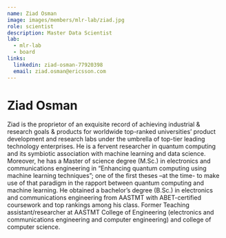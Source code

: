 ```yaml
---
name: Ziad Osman
image: images/members/mlr-lab/ziad.jpg
role: scientist
description: Master Data Scientist
lab: 
  - mlr-lab
  - board
links:
  linkedin: ziad-osman-77920398
  email: ziad.osman@ericsson.com
---
```


# Ziad Osman

Ziad is the proprietor of an exquisite record of achieving industrial & research goals & products for worldwide top-ranked universities’ product development and research labs under the umbrella of top-tier leading technology enterprises.
He is a fervent researcher in quantum computing and its symbiotic association with machine learning and data science.
Moreover, he has a Master of science degree (M.Sc.) in electronics and communications engineering in “Enhancing quantum computing using machine learning techniques”; one of the first theses –at the time- to make use of that paradigm in the rapport between quantum computing and machine learning.
He obtained a bachelor’s degree (B.Sc.) in electronics and communications engineering from AASTMT with ABET-certified coursework and top rankings among his class. Former Teaching assistant/researcher at AASTMT College of Engineering (electronics and communications engineering and computer engineering) and college of computer science.
